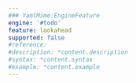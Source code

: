 ```yaml
---
### YamlMime:EngineFeature
engine: '#todo'
feature: lookahead
supported: false
#reference: 
#description: *content.description
#syntax: *content.syntax
#example: *content.example
---
```

